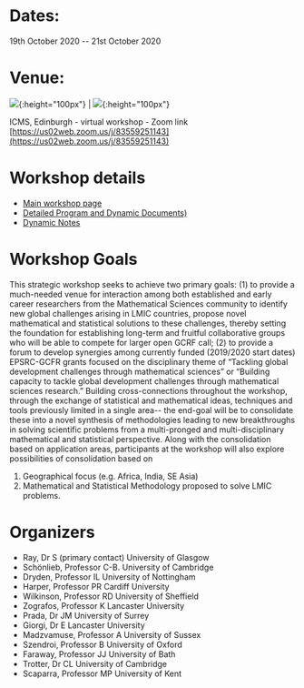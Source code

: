 
# Dates: 
19th October 2020 -- 21st October 2020

# Venue: 


![](https://www.ukri.org/ukri/assets/Image/SiteImages/GCRFfullcolour.jpg){:height="100px"} |
![](https://www.maths.ed.ac.uk/~djordan/ICMS_logo.jpg){:height="100px"}

ICMS, Edinburgh - virtual workshop - Zoom link [https://us02web.zoom.us/j/83559251143](https://us02web.zoom.us/j/83559251143)

# Workshop details
- [Main workshop page](https://www.icms.org.uk/V_FDMSGCRF.php)
- [Detailed Program and Dynamic Documents)](https://drive.google.com/file/d/1NL6lUb1NEpmy-P6kKpPlrg1_P70gHGXs/view?usp=sharing)
- [Dynamic Notes](https://drive.google.com/file/d/1ZAealR5HQKjl6Z7sd4PbVGSyozyYu6fc/view?usp=sharing)


# Workshop Goals

This strategic workshop seeks to achieve two primary goals: (1) to provide a much-needed venue for interaction among both established and early career researchers from the Mathematical Sciences community to identify new global challenges arising in LMIC countries, propose novel mathematical and statistical solutions to these challenges, thereby  setting the foundation for establishing long-term and fruitful collaborative groups who will be able to compete for larger open GCRF call; (2) to provide a forum to develop  synergies among currently funded (2019/2020 start dates) EPSRC-GCFR grants focused on the disciplinary theme of  “Tackling global development challenges through mathematical sciences” or  “Building capacity to tackle global development challenges through mathematical sciences research.”
Building cross-connections throughout the workshop, through the exchange of statistical and mathematical ideas, techniques and tools previously limited in a single area-- the end-goal will be to consolidate these into a novel synthesis of methodologies leading to new breakthroughs in solving scientific problems from a multi-pronged and multi-disciplinary mathematical and statistical perspective. Along with the consolidation based on application areas, participants at the workshop will also explore possibilities of consolidation based on 

1.	Geographical focus (e.g. Africa, India, SE Asia)
2.	Mathematical and Statistical Methodology proposed to solve LMIC problems.




# Organizers

* Ray, Dr S (primary contact)	University of Glasgow
* Schönlieb, Professor C-B.	University of Cambridge
* Dryden, Professor IL	University of Nottingham
* Harper, Professor PR	Cardiff University
* Wilkinson, Professor RD	University of Sheffield
* Zografos, Professor K	Lancaster University
* Prada, Dr JM	University of Surrey
* Giorgi, Dr E	Lancaster University
* Madzvamuse, Professor A	University of Sussex
* Szendroi, Professor B	University of Oxford
* Faraway, Professor JJ	University of Bath
* Trotter, Dr CL	University of Cambridge
* Scaparra, Professor MP	University of Kent


